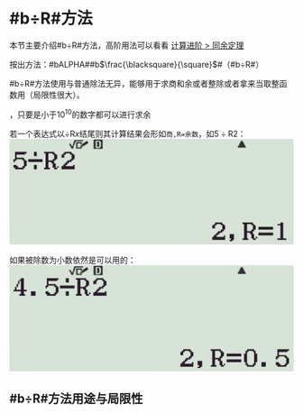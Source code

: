 # #b÷R#方法

本节主要介绍#b÷R#方法，高阶用法可以看看 [计算进阶 > 同余定理](docs/pro/mod.md)

按出方法：#bALPHA##b$\frac{\blacksquare}{\square}$#（#b÷R#）

#b÷R#方法使用与普通除法无异，能够用于求商和余或者整除或者拿来当取整函数用（局限性很大）。

，只要是小于$10^{10}$的数字都可以进行求余

若一个表达式以$÷\mathrm Rx$结尾则其计算结果会形如`商,R=余数`，如$5÷\mathrm R2$：
![](assets/img/Snipaste_2022-12-11_12-54-48.png)

如果被除数为小数依然是可以用的：
![](assets/img/Snipaste_2022-12-11_12-55-59.png)

## #b÷R#方法用途与局限性
